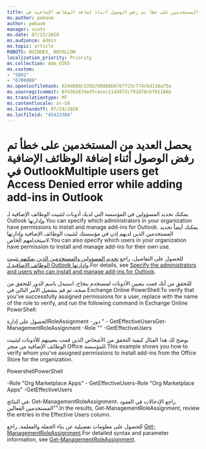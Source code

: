 ```yaml
---
title: يحصل العديد من المستخدمين على خطأ تم رفض الوصول أثناء إضافة الوظائف الإضافية في Outlook
ms.author: pebaum
author: pebaum
manager: scotv
ms.date: 07/23/2020
ms.audience: Admin
ms.topic: article
ROBOTS: NOINDEX, NOFOLLOW
localization_priority: Priority
ms.collection: Adm_O365
ms.custom:
- "5892"
- "6700008"
ms.openlocfilehash: 624d880c535b7d8888b676ff23c774c6d138a75a
ms.sourcegitcommit: 07e56267dedfc4cec1143072c791670cbf81186b
ms.translationtype: MT
ms.contentlocale: ar-SA
ms.lasthandoff: 07/24/2020
ms.locfileid: "45423304"
---
```

# <a name="multiple-users-get-access-denied-error-while-adding-add-ins-in-outlook"></a><span data-ttu-id="6acff-102">يحصل العديد من المستخدمين على خطأ تم رفض الوصول أثناء إضافة الوظائف الإضافية في Outlook</span><span class="sxs-lookup"><span data-stu-id="6acff-102">Multiple users get Access Denied error while adding add-ins in Outlook</span></span>

<span data-ttu-id="6acff-103">يمكنك تحديد المسؤولين في المؤسسة التي لديك أذونات لتثبيت الوظائف الإضافية لـ Outlook وإدارتها.</span><span class="sxs-lookup"><span data-stu-id="6acff-103">You can specify which administrators in your organization have permissions to install and manage add-ins for Outlook.</span></span> <span data-ttu-id="6acff-104">يمكنك أيضاً تحديد المستخدمين الذين لديهم إذن في مؤسستك لتثبيت الوظائف الإضافية وإدارتها لاستخدامهم الخاص.</span><span class="sxs-lookup"><span data-stu-id="6acff-104">You can also specify which users in your organization have permission to install and manage add-ins for their own use.</span></span>

<span data-ttu-id="6acff-105">للحصول على التفاصيل، راجع [تحديد المسؤولين والمستخدمين الذين يمكنهم تثبيت الوظائف الإضافية لـ Outlook وإدارتها](https://docs.microsoft.com/exchange/clients-and-mobile-in-exchange-online/add-ins-for-outlook/specify-who-can-install-and-manage-add-ins).</span><span class="sxs-lookup"><span data-stu-id="6acff-105">For details, see [Specify the administrators and users who can install and manage add-ins for Outlook](https://docs.microsoft.com/exchange/clients-and-mobile-in-exchange-online/add-ins-for-outlook/specify-who-can-install-and-manage-add-ins).</span></span>

<span data-ttu-id="6acff-106">للتحقق من أنك قمت بتعيين الأذونات لمستخدم بنجاح، استبدل <Role Name> باسم الدور للتحقق من صحة، ثم قم بتشغيل الأمر التالي في Exchange Online PowerShell:</span><span class="sxs-lookup"><span data-stu-id="6acff-106">To verify that you've successfully assigned permissions for a user, replace <Role Name> with the name of the role to verify, and run the following command in Exchange Online PowerShell:</span></span>

<span data-ttu-id="6acff-107">الحصول على إدارةRoleAssignment -دور " <Role Name> - GetEffectiveUsers</span><span class="sxs-lookup"><span data-stu-id="6acff-107">Get-ManagementRoleAssignment -Role "<Role Name>" -GetEffectiveUsers</span></span>

<span data-ttu-id="6acff-108">يوضح لك هذا المثال كيفية التحقق من الأشخاص الذين قمت بتعيينهم للأذونات لتثبيت الوظائف الإضافية من متجر Office للمؤسسة.</span><span class="sxs-lookup"><span data-stu-id="6acff-108">This example shows you how to verify whom you've assigned permissions to install add-ins from the Office Store for the organization.</span></span>

<span data-ttu-id="6acff-109">Powershell</span><span class="sxs-lookup"><span data-stu-id="6acff-109">PowerShell</span></span>

<span data-ttu-id="6acff-110">-Role "Org Marketplace Apps" - GetEffectiveUsers</span><span class="sxs-lookup"><span data-stu-id="6acff-110">-Role "Org Marketplace Apps" -GetEffectiveUsers</span></span>

<span data-ttu-id="6acff-111">في النتائج، Get-ManagementRoleAssignment، راجع الإدخالات في العمود "المستخدمين الفعالين".</span><span class="sxs-lookup"><span data-stu-id="6acff-111">In the results, Get-ManagementRoleAssignment, review the entries in the Effective Users column.</span></span>

<span data-ttu-id="6acff-112">للحصول على معلومات تفصيلية عن بناء الجملة والمعلمة، راجع [Get-ManagementRoleAssignment](https://docs.microsoft.com/powershell/module/exchange/get-managementroleassignment).</span><span class="sxs-lookup"><span data-stu-id="6acff-112">For detailed syntax and parameter information, see [Get-ManagementRoleAssignment](https://docs.microsoft.com/powershell/module/exchange/get-managementroleassignment).</span></span>
 